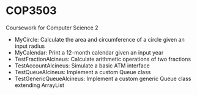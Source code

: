 # COP3503
Coursework for Computer Science 2

- MyCircle: Calculate the area and circumference of a circle given an input radius
- MyCalendar: Print a 12-month calendar given an input year
- TestFractionAlcineus: Calculate arithmetic operations of two fractions
- TestAccountAlcineus: Simulate a basic ATM interface
- TestQueueAlcineus: Implement a custom Queue class
- TestGenericQueueAlcineus: Implement a custom generic Queue class extending ArrayList
